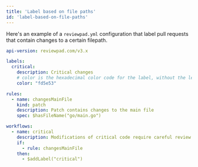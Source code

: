 ```yaml
---
title: 'Label based on file paths'
id: 'label-based-on-file-paths'
---
```


Here's an example of a `reviewpad.yml` configuration that label pull requests that contain changes to a certain filepath.

```yaml
api-version: reviewpad.com/v3.x

labels:
  critical:
    description: Critical changes
    # color is the hexadecimal color code for the label, without the leading #.
    color: "fd5e53"

rules:
  - name: changesMainFile
    kind: patch
    description: Patch contains changes to the main file
    spec: $hasFileName("go/main.go")

workflows:
  - name: critical
    description: Modifications of critical code require careful review
    if:
      - rule: changesMainFile
    then:
      - $addLabel("critical")
```